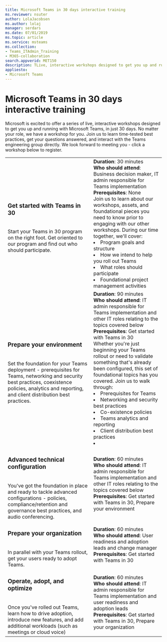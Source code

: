 ```yaml
---
title: Microsoft Teams in 30 days interactive training
ms.reviewer: nsuter
author: LolaJacobsen
ms.author: lolaj
manager: serdars
ms.date: 07/01/2019
ms.topic: article
ms.service: msteams
ms.collection:  
- Teams_ITAdmin_Training
- M365-collaboration
search.appverid: MET150
description: TLive, interactive workshops designed to get you up and running with Microsoft Teams in just 30 days.
appliesto: 
- Microsoft Teams
---
```

# Microsoft Teams in 30 days interactive training

Microsoft is excited to offer a series of live, interactive workshops designed to get you up and running with Microsoft Teams, in just 30 days. No matter your role, we have a workshop for you. Join us to learn time-tested best practices, get your questions answered, and interact with the Teams engineering group directly. We look forward to meeting you - click a workshop below to register.



|  |  | 
| ------------ | -------------------- |
|<h3>Get started with Teams in 30</h3><br>Start your Teams in 30 program on the right foot. Get oriented to our program and find out who should participate.</br> | **Duration**: 30 minutes <br>**Who should attend**: Business decision maker, IT admin responsible for Teams implementation<br>**Prerequisites**: None <br>Join us to learn about our workshops, assets, and foundational pieces you need to know prior to engaging with our other workshops. During our time together, we'll cover:<li>Program goals and structure</li><li>How we intend to help you roll out Teams</li><li>What roles should participate</li><li>Foundational project management activities</li>|
|<h3>Prepare your environment</h3><br>Set the foundation for your Teams deployment - prerequisites for Teams, networking and security best practices, coexistence policies, analytics and reporting, and client distribution best practices.</br> | **Duration**: 90 minutes <br>**Who should attend**: IT admin responsible for Teams implementation and other IT roles relating to the topics covered below <br>**Prerequisites**: Get started with Teams in 30 <br>Whether you're just beginning your Teams rollout or need to validate something that's already been configured, this set of foundational topics has you covered. Join us to walk through: <li>Prerequisites for Teams</li><li>Networking and security best practices</li><li>Co-existence policies</li><li>Teams analytics and reporting</li><li>Client distribution best practices<li> |
|<h3>Advanced technical configuration</h3><br>You've got the foundation in place and ready to tackle advanced configurations - policies, compliance/retention and governance best practices, and audio conferencing.</br> |  **Duration**: 60 minutes <br>**Who should attend**: IT admin responsible for Teams implementation and other IT roles relating to the topics covered below <br>**Prerequisites**: Get started with Teams in 30, Prepare your environment <br> | With the foundational Teams implementation topics already covered, let us walk you through some of the more intensive configurations supported by Teams, including: <li>Policies and services configuration best practices</li><li>Compliance/retention and governance best practices</li><li>Audio conferencing in Teams</li> |
| <h3>Prepare your organization</h3><br>In parallel with your Teams rollout, get your users ready to adopt Teams.</br> |  **Duration**: 60 minutes <br>**Who should attend**: User readiness and adoption leads and change manager <br>**Prerequisites**: Get started with Teams in 30<br> |Alongside the technical implementation for Teams, you need to be thinking about your organization and how your users will adopt and use Teams. During this 60-minute workshop, we'll walk through the 'how' and the 'what' behind ensuring both are ready for the rollout of Teams. Join us to walk through:<li>Get users using Teams this week - "get their feet wet."</li><li>Share tips for optimizing user acceptance and adoption</li><li>Discuss components of designing a formal readiness plan</li> |
|<h3>Operate, adopt, and optimize</h3><br>Once you've rolled out Teams, learn how to drive adoption, introduce new features, and add additional workloads (such as meetings or cloud voice)</br> |  **Duration**: 60 minutes <br>**Who should attend**: IT admin responsible for Teams implementation and user readiness and adoption leads <br>**Prerequisites**: Get started with Teams in 30, Prepare your organization<br> |Now that you have the 'know how' to implement and ready your organizaiton and users for TEams, it's time to turn your attention the larger question: How do you continue momentum and manage the service moving forrward? Join us to learn best practices for: <li>How to manage user experience and product quality</li><li>HOw to manage new features introduced to the service</li><li>Considerations for adding additional workloads to Teams</li><li>Where you can get additional support and guidance<li> |
